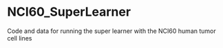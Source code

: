 # NCI60_SuperLearner
Code and data for running the super learner with the NCI60 human tumor cell lines
